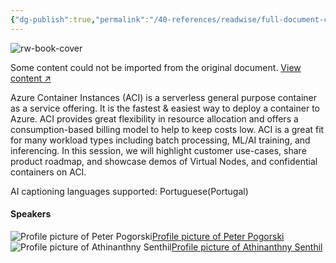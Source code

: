 ```yaml
---
{"dg-publish":true,"permalink":"/40-references/readwise/full-document-contents/azure-container-instances-aci-use-cases-and-roadmap/","tags":["rw/articles"]}
---
```


![rw-book-cover](https://eventtools.event.microsoft.com/build2023/FY23_Build2023_Phase01_Metadata_Thumbnail_1200X630.png)

Some content could not be imported from the original document. [View content ↗](https://medius.microsoft.com/Embed/video-nc/fa12b4a6-e2d2-45fd-9d54-adc7edeb7d07?referrer=Microsoft+Build-%2Fen-US%2Fsessions%2F6a9aa851-b88c-4431-bcb9-4be9cc965074&mhid=microsoft&uid=3e8d26ca-ced1-4645-ae0e-19657b4b0815&loc=en-us&uc=1) 

Azure Container Instances (ACI) is a serverless general purpose container as a service offering. It is the fastest & easiest way to deploy a container to Azure. ACI provides great flexibility in resource allocation and offers a consumption-based billing model to help to keep costs low. ACI is a great fit for many workload types including batch processing, ML/AI training, and inferencing. In this session, we will highlight customer use-cases, share product roadmap, and showcase demos of Virtual Nodes, and confidential containers on ACI.

AI captioning languages supported: Portuguese(Portugal)

#### Speakers

![Profile picture of Peter Pogorski](https://1948msbuild2023msesc.blob.core.windows.net/31494avatar/r/ac4ad6a1be27ecf0097f8a836fb80931171499b1423d2658240690a6463fd077/biggest.png?sv=2014-02-14&sr=c&si=avatarUpload&sig=z6MiNYTh0yFoa%2FcxgsZjJpHxKda2%2FM%2FN7z5tzB%2FyYYE%3D)[Profile picture of Peter Pogorski](https://build.microsoft.com/en-US/speakers/2acd1ac8-b14e-49f3-8106-3be486e137c0?source=/sessions/6a9aa851-b88c-4431-bcb9-4be9cc965074)
![Profile picture of Athinanthny Senthil](https://cmscdn.event.microsoft.com/build23/registrant/photo/e36d5a2d-4863-4278-920a-b6eb1127679b/064e49fa-384f-41d9-8f7a-ddba41f9092d/s150/speakerbio.jpg?sv=2018-03-28&sr=b&sig=%2BEkjKN8eNgaG8a5Ms3yQoSvrU0FcOtsA70hpdX5O460%3D&st=2023-05-22T04%3A58%3A23Z&se=2024-05-22T04%3A59%3A23Z&sp=r)[Profile picture of Athinanthny Senthil](https://build.microsoft.com/en-US/speakers/0e763cf3-aedb-42b7-a396-9bc86404e506?source=/sessions/6a9aa851-b88c-4431-bcb9-4be9cc965074)
